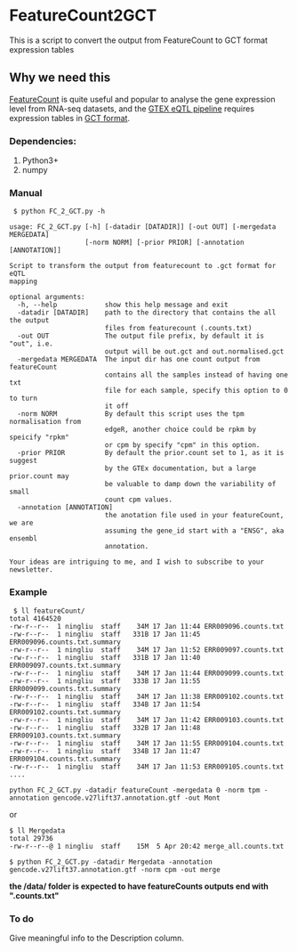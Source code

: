 # FeatureCount2GCT

This is a script to convert the output from FeatureCount to GCT format expression tables

## Why we need this

[FeatureCount](http://bioinf.wehi.edu.au/featureCounts/) is quite useful and popular to analyse the gene expression level from RNA-seq datasets, and the [GTEX eQTL pipeline](https://github.com/broadinstitute/gtex-pipeline/tree/master/qtl) requires expression tables in [GCT format](http://software.broadinstitute.org/cancer/software/genepattern/file-formats-guide#GCT).

### Dependencies:

1. Python3+
2. numpy

### Manual

```
 $ python FC_2_GCT.py -h

usage: FC_2_GCT.py [-h] [-datadir [DATADIR]] [-out OUT] [-mergedata MERGEDATA]
                   [-norm NORM] [-prior PRIOR] [-annotation [ANNOTATION]]

Script to transform the output from featurecount to .gct format for eQTL
mapping

optional arguments:
  -h, --help            show this help message and exit
  -datadir [DATADIR]    path to the directory that contains the all the output
                        files from featurecount (.counts.txt)
  -out OUT              The output file prefix, by default it is "out", i.e.
                        output will be out.gct and out.normalised.gct
  -mergedata MERGEDATA  The input dir has one count output from featureCount
                        contains all the samples instead of having one txt
                        file for each sample, specify this option to 0 to turn
                        it off
  -norm NORM            By default this script uses the tpm normalisation from
                        edgeR, another choice could be rpkm by speicify "rpkm"
                        or cpm by specify "cpm" in this option.
  -prior PRIOR          By default the prior.count set to 1, as it is suggest
                        by the GTEx documentation, but a large prior.count may
                        be valuable to damp down the variability of small
                        count cpm values.
  -annotation [ANNOTATION]
                        the anotation file used in your featureCount, we are
                        assuming the gene_id start with a "ENSG", aka ensembl
                        annotation.

Your ideas are intriguing to me, and I wish to subscribe to your newsletter.
```

### Example
```
 $ ll featureCount/ 
total 4164520
-rw-r--r--  1 ningliu  staff    34M 17 Jan 11:44 ERR009096.counts.txt
-rw-r--r--  1 ningliu  staff   331B 17 Jan 11:45 ERR009096.counts.txt.summary
-rw-r--r--  1 ningliu  staff    34M 17 Jan 11:52 ERR009097.counts.txt
-rw-r--r--  1 ningliu  staff   331B 17 Jan 11:40 ERR009097.counts.txt.summary
-rw-r--r--  1 ningliu  staff    34M 17 Jan 11:44 ERR009099.counts.txt
-rw-r--r--  1 ningliu  staff   333B 17 Jan 11:55 ERR009099.counts.txt.summary
-rw-r--r--  1 ningliu  staff    34M 17 Jan 11:38 ERR009102.counts.txt
-rw-r--r--  1 ningliu  staff   334B 17 Jan 11:54 ERR009102.counts.txt.summary
-rw-r--r--  1 ningliu  staff    34M 17 Jan 11:42 ERR009103.counts.txt
-rw-r--r--  1 ningliu  staff   332B 17 Jan 11:48 ERR009103.counts.txt.summary
-rw-r--r--  1 ningliu  staff    34M 17 Jan 11:55 ERR009104.counts.txt
-rw-r--r--  1 ningliu  staff   334B 17 Jan 11:47 ERR009104.counts.txt.summary
-rw-r--r--  1 ningliu  staff    34M 17 Jan 11:53 ERR009105.counts.txt
....
```
```
python FC_2_GCT.py -datadir featureCount -mergedata 0 -norm tpm -annotation gencode.v27lift37.annotation.gtf -out Mont 
```

or


```
$ ll Mergedata 
total 29736
-rw-r--r--@ 1 ningliu  staff    15M  5 Apr 20:42 merge_all.counts.txt
```
```
$ python FC_2_GCT.py -datadir Mergedata -annotation gencode.v27lift37.annotation.gtf -norm cpm -out merge
```
**the /data/ folder is expected to have featureCounts outputs end with ".counts.txt"**

### To do
Give meaningful info to the Description column.
